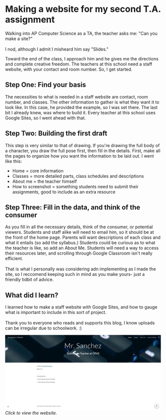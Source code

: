 # Making a website for my second T.A. assignment

Walking into AP Computer Science as a TA, the teacher asks me: "Can you make a site?" <br><br>
I nod, although I admit I misheard him say "Slides."

Toward the end of the class, I approach him and he gives me the directions and complete creative freedom. 
The teachers at this school need a staff website, with your contact and room number. 
So, I get started.

## Step One: Find your basis
The necessities to what is needed in a staff website are contact, room number, and classes. The other information to gather is what they want it to look like. 
In this case, he provided the example, so I was set there. The last bit I already knew, was where to build it. Every teacher at this school uses Google Sites, so I went ahead with that. 

## Step Two: Building the first draft
This step is very similar to that of drawing. If you're drawing the full body of a character, you draw the full pose first, then fill in the details.
First, make all the pages to organize how you want the information to be laid out. I went like this: 
- Home = core information
- Classes = more detailed parts, class schedules and descriptions
- About me = the teacher himself
- How to screenshot = something students need to submit their assignments, good to include as an extra resource

## Step Three: Fill in the data, and think of the consumer
As you fill in all the necessary details, think of the consumer, or potential viewers. Students and staff alike will need to email him, so it should be at the front of the home page. 
Parents will want descriptions of each class and what it entails (so add the syllabus.) Students could be curious as to what the teacher is like, so add an About Me. 
Students will need a way to access their resources later, and scrolling through Google Classroom isn't really efficient. <br><br>
That is what I personally was considering adn implementing as I made the site, so I reccomend keeping such in mind as you make yours- just a friendly tidbit of advice. 

## What did I learn?
I learned how to make a staff website with Google Sites, and how to gauge what is important to include in this sort of project. <br><br>
Thank you to everyone who reads and supports this blog, I know uploads can be irregular due to schoolwork. :)

[<img src="https://github.com/CaptainSapphire/PH-s-Blog/blob/main/assets/image%20(1).png?raw=true">](https://sites.google.com/opusd.us/mr-sanchez/home)
*Click to view the website.*
